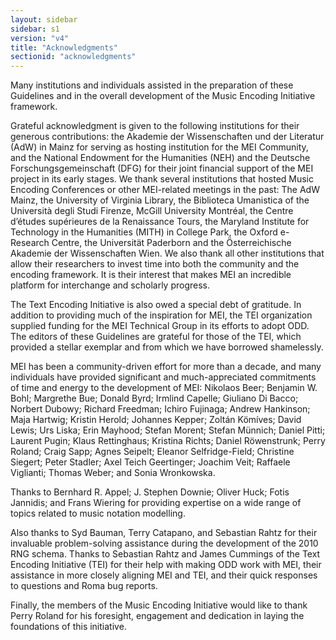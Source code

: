 ```yaml
---
layout: sidebar
sidebar: s1
version: "v4"
title: "Acknowledgments"
sectionid: "acknowledgments"
---
```


Many institutions and individuals assisted in the preparation of these Guidelines and in the overall development of the Music Encoding Initiative framework.

Grateful acknowledgment is given to the following institutions for their generous contributions: the Akademie der Wissenschaften und der Literatur (AdW) in Mainz for serving as hosting institution for the MEI Community, and the National Endowment for the Humanities (NEH) and the Deutsche Forschungsgemeinschaft (DFG) for their joint financial support of the MEI project in its early stages. We thank several institutions that hosted Music Encoding Conferences or other MEI-related meetings in the past: The AdW Mainz, the University of Virginia Library, the Biblioteca Umanistica of the Università degli Studi Firenze, McGill University Montréal, the Centre d’études supérieures de la Renaissance Tours, the Maryland Institute for Technology in the Humanities (MITH) in College Park, the Oxford e-Research Centre, the Universität Paderborn and the Österreichische Akademie der Wissenschaften Wien. We also thank all other institutions that allow their researchers to invest time into both the community and the encoding framework. It is their interest that makes MEI an incredible platform for interchange and scholarly progress.

The Text Encoding Initiative is also owed a special debt of gratitude. In addition to providing much of the inspiration for MEI, the TEI organization supplied funding for the MEI Technical Group in its efforts to adopt ODD. The editors of these Guidelines are grateful for those of the TEI, which provided a stellar exemplar and from which we have borrowed shamelessly.

MEI has been a community-driven effort for more than a decade, and many individuals have provided significant and much-appreciated commitments of time and energy to the development of MEI: Nikolaos Beer; Benjamin W. Bohl; Margrethe Bue; Donald Byrd; Irmlind Capelle; Giuliano Di Bacco; Norbert Dubowy; Richard Freedman; Ichiro Fujinaga; Andrew Hankinson; Maja Hartwig; Kristin Herold; Johannes Kepper; Zoltán Kömíves; David Lewis; Urs Liska; Erin Mayhood; Stefan Morent; Stefan Münnich; Daniel Pitti; Laurent Pugin; Klaus Rettinghaus; Kristina Richts; Daniel Röwenstrunk; Perry Roland; Craig Sapp; Agnes Seipelt; Eleanor Selfridge-Field; Christine Siegert; Peter Stadler; Axel Teich Geertinger; Joachim Veit; Raffaele Viglianti; Thomas Weber; and Sonia Wronkowska.

Thanks to Bernhard R. Appel; J. Stephen Downie; Oliver Huck; Fotis Jannidis; and Frans Wiering for providing expertise on a wide range of topics related to music notation modelling.

Also thanks to Syd Bauman, Terry Catapano, and Sebastian Rahtz for their invaluable problem-solving assistance during the development of the 2010 RNG schema. Thanks to Sebastian Rahtz and James Cummings of the Text Encoding Initiative (TEI) for their help with making ODD work with MEI, their assistance in more closely aligning MEI and TEI, and their quick responses to questions and Roma bug reports.

Finally, the members of the Music Encoding Initiative would like to thank Perry Roland for his foresight, engagement and dedication in laying the foundations of this initiative.
